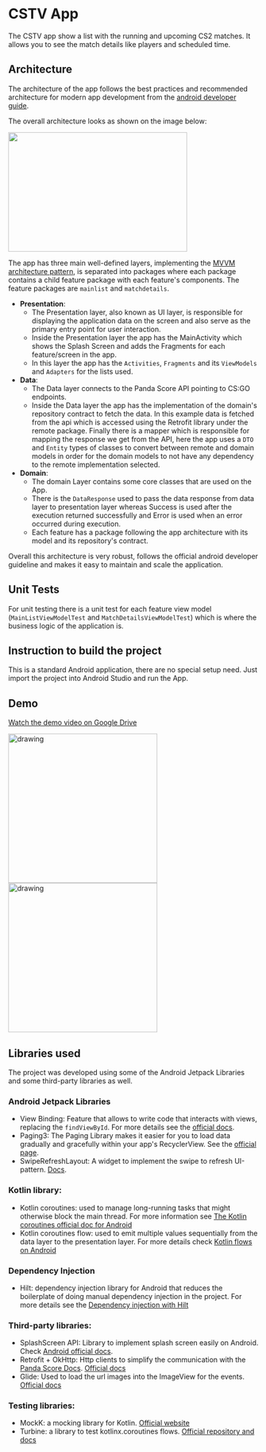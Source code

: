 # CSTV App

The CSTV app show a list with the running and upcoming CS2 matches. It allows you to see the match details like players and scheduled time.

## Architecture

The architecture of the app follows the best practices and recommended architecture for modern app development from the [android developer guide](https://developer.android.com/topic/architecture).

The overall architecture looks as shown on the image below:

<img src="https://developer.android.com/topic/libraries/architecture/images/mad-arch-overview.png" width="360" height="240">

The app has three main well-defined layers, implementing the [MVVM architecture pattern](https://en.wikipedia.org/wiki/Model%E2%80%93view%E2%80%93viewmodel), is separated into packages where each package contains a child feature package with each feature's components. The feature packages are `mainlist` and `matchdetails`.

- **Presentation**:
    - The Presentation layer, also known as UI layer, is responsible for displaying the application data on the screen and also serve as the primary entry point for user interaction.
    - Inside the Presentation layer the app has the MainActivity which shows the Splash Screen and adds the Fragments for each feature/screen in the app.
    - In this layer the app has the `Activities`, `Fragments` and its `ViewModels` and `Adapters` for the lists used.
- **Data**:
    - The Data layer connects to the Panda Score API pointing to CS:GO endpoints.
    - Inside the Data layer the app has the implementation of the domain's repository contract to fetch the data. In this example data is fetched from the api which is accessed using the Retrofit library under the remote package. Finally there is a mapper which is responsible for mapping the response we get from the API, here the app uses a `DTO` and `Entity` types of classes to convert between remote and domain models in order for the domain models to not have any dependency to the remote implementation selected.
- **Domain**:
    - The domain Layer contains some core classes that are used on the App.
    - There is the `DataResponse` used to pass the data response from data layer to presentation layer whereas Success is used after the execution returned successfully and Error is used when an error occurred during execution.
    - Each feature has a package following the app architecture with its model and its repository's contract.

Overall this architecture is very robust, follows the official android developer guideline and makes it easy to maintain and scale the application.

## Unit Tests

For unit testing there is a unit test for each feature view model (`MainListViewModelTest` and `MatchDetailsViewModelTest`) which is where the business logic of the application is.

## Instruction to build the project

This is a standard Android application, there are no special setup need. Just import the project into Android Studio and run the App.

## Demo

[Watch the demo video on Google Drive](https://drive.google.com/file/d/12P04Ai1y4wryNjQsyq-0Nxqz0cONPt87/view?usp=drive_link)

<img src="https://github.com/carlosolimpio/cstv-app/assets/11680359/8ef80e0d-3805-4e99-8e65-28d1fb99c070" alt="drawing" width="300"/>
<img src="https://github.com/carlosolimpio/cstv-app/assets/11680359/9cb8cb72-d450-45c8-ae8d-dcdf5fb16b90" alt="drawing" width="300"/>


## Libraries used

The project was developed using some of the Android Jetpack Libraries and some third-party libraries as well.

### Android Jetpack Libraries
- View Binding: Feature that allows to write code that interacts with views, replacing the `findViewById`. For more details see the [official docs](https://developer.android.com/topic/libraries/view-binding).
- Paging3: The Paging Library makes it easier for you to load data gradually and gracefully within your app's RecyclerView. See the [official page](https://developer.android.com/jetpack/androidx/releases/paging).
- SwipeRefreshLayout: A widget to implement the swipe to refresh UI-pattern. [Docs](https://developer.android.com/jetpack/androidx/releases/swiperefreshlayout).

### Kotlin library:
- Kotlin coroutines: used to manage long-running tasks that might otherwise block the main thread. For more information see [The Kotlin coroutines official doc for Android](https://developer.android.com/kotlin/coroutines)
- Kotlin coroutines flow: used to emit multiple values sequentially from the data layer to the presentation layer. For more details check [Kotlin flows on Android](https://developer.android.com/kotlin/flow)

### Dependency Injection
- Hilt: dependency injection library for Android that reduces the boilerplate of doing manual dependency injection in the project. For more details see the [Dependency injection with Hilt](https://developer.android.com/training/dependency-injection/hilt-android)

### Third-party libraries:
- SplashScreen API: Library to implement splash screen easily on Android. Check [Android official docs](https://developer.android.com/develop/ui/views/launch/splash-screen).
- Retrofit + OkHttp: Http clients to simplify the communication with the [Panda Score Docs](https://developers.pandascore.co/docs). [Official docs](https://square.github.io/retrofit/)
- Glide: Used to load the url images into the ImageView for the events. [Official docs](https://github.com/bumptech/glide)

### Testing libraries:
- MockK: a mocking library for Kotlin. [Official website](https://mockk.io/)
- Turbine: a library to test kotlinx.coroutines flows. [Official repository and docs](https://github.com/cashapp/turbine)
